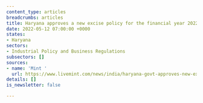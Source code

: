 ```yaml
---
content_type: articles
breadcrumbs: articles
title: Haryana approves a new excise policy for the financial year 2022-23
date: 2022-05-12 07:00:00 +0000
states:
- Haryana
sectors:
- Industrial Policy and Business Regulations
subsectors: []
sources:
- name: 'Mint '
  url: https://www.livemint.com/news/india/haryana-govt-approves-new-excise-policy-details-here-11651851342338.html
details: []
is_newsletter: false

---
```

